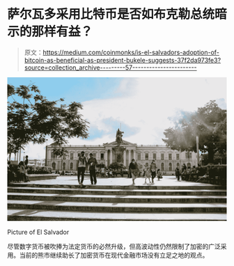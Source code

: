 # 萨尔瓦多采用比特币是否如布克勒总统暗示的那样有益？

> 原文：<https://medium.com/coinmonks/is-el-salvadors-adoption-of-bitcoin-as-beneficial-as-president-bukele-suggests-37f2da973fe3?source=collection_archive---------57----------------------->

![](img/4d4a9585ea9ec2e3553b3ebb58e15904.png)

Picture of El Salvador

尽管数字货币被吹捧为法定货币的必然升级，但高波动性仍然限制了加密的广泛采用。当前的熊市继续助长了加密货币在现代金融市场没有立足之地的观点。